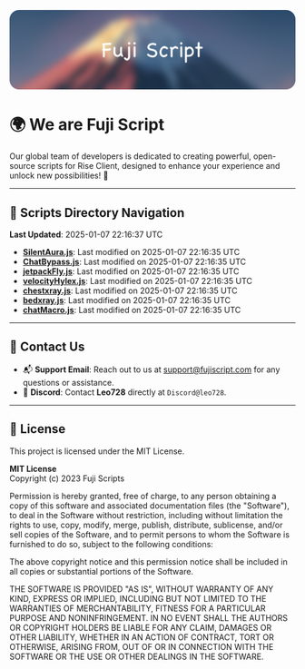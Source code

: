 ![Banner](.github/b.webp)

# 🌍 **We are Fuji Script**

Our global team of developers is dedicated to creating powerful, open-source scripts for Rise Client, designed to enhance your experience and unlock new possibilities! 🌟

---
<!-- SCRIPTS_NAVIGATION_START -->
## 📂 **Scripts Directory Navigation**

**Last Updated**: 2025-01-07 22:16:37 UTC

- **[SilentAura.js](scripts/SilentAura.js)**: Last modified on 2025-01-07 22:16:35 UTC
- **[ChatBypass.js](scripts/ChatBypass.js)**: Last modified on 2025-01-07 22:16:35 UTC
- **[jetpackFly.js](scripts/jetpackFly.js)**: Last modified on 2025-01-07 22:16:35 UTC
- **[velocityHylex.js](scripts/velocityHylex.js)**: Last modified on 2025-01-07 22:16:35 UTC
- **[chestxray.js](scripts/chestxray.js)**: Last modified on 2025-01-07 22:16:35 UTC
- **[bedxray.js](scripts/bedxray.js)**: Last modified on 2025-01-07 22:16:35 UTC
- **[chatMacro.js](scripts/chatMacro.js)**: Last modified on 2025-01-07 22:16:35 UTC

<!-- SCRIPTS_NAVIGATION_END -->

---

## 💬 **Contact Us**  
- 📬 **Support Email**: Reach out to us at [support@fujiscript.com](mailto:support@fujiscript.com) for any questions or assistance.  
- 💬 **Discord**: Contact **Leo728** directly at `Discord@leo728`.

---

## 📜 **License**

This project is licensed under the MIT License.  

**MIT License**  
Copyright (c) 2023 Fuji Scripts  

Permission is hereby granted, free of charge, to any person obtaining a copy of this software and associated documentation files (the "Software"), to deal in the Software without restriction, including without limitation the rights to use, copy, modify, merge, publish, distribute, sublicense, and/or sell copies of the Software, and to permit persons to whom the Software is furnished to do so, subject to the following conditions:  

The above copyright notice and this permission notice shall be included in all copies or substantial portions of the Software.  

THE SOFTWARE IS PROVIDED "AS IS", WITHOUT WARRANTY OF ANY KIND, EXPRESS OR IMPLIED, INCLUDING BUT NOT LIMITED TO THE WARRANTIES OF MERCHANTABILITY, FITNESS FOR A PARTICULAR PURPOSE AND NONINFRINGEMENT. IN NO EVENT SHALL THE AUTHORS OR COPYRIGHT HOLDERS BE LIABLE FOR ANY CLAIM, DAMAGES OR OTHER LIABILITY, WHETHER IN AN ACTION OF CONTRACT, TORT OR OTHERWISE, ARISING FROM, OUT OF OR IN CONNECTION WITH THE SOFTWARE OR THE USE OR OTHER DEALINGS IN THE SOFTWARE.  
